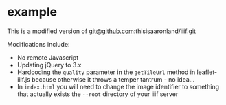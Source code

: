 # example

This is a modified version of git@github.com:thisisaaronland/iiif.git

Modifications include:

* No remote Javascript
* Updating jQuery to 3.x
* Hardcoding the `quality` parameter in the `getTileUrl` method in leaflet-iiif.js because otherwise it throws a temper tantrum - no idea...
* In `index.html` you will need to change the image identifier to something that actually exists the `--root` directory of your iiif server

